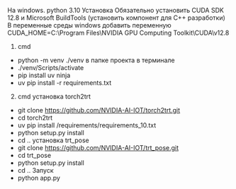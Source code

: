 На windows. 
python 3.10 Установка
Обязательно установить CUDA SDK 12.8 и Microsoft BuildTools (установить компонент для C++ разработки)
В переменные среды windows добавить переменную CUDA_HOME=C:\Program Files\NVIDIA GPU Computing Toolkit\CUDA\v12.8
1. cmd
- python -m venv ./venv в папке проекта в терминале
- ./venv/Scripts/activate
- pip install uv ninja
- uv pip install -r requirements.txt
2. cmd
установка torch2trt
- git clone https://github.com/NVIDIA-AI-IOT/torch2trt.git
- cd torch2trt
- uv pip install /requirements/requirements_10.txt
- python setup.py install
- cd ..
установка trt_pose
- git clone https://github.com/NVIDIA-AI-IOT/trt_pose.git
- cd trt_pose
- python setup.py install
- cd ..
Запуск
- python app.py
